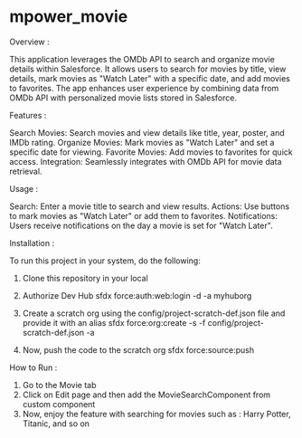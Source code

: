 # mpower_movie

Overview :

This application leverages the OMDb API to search and organize movie details within Salesforce. It allows users to search for movies by title, view details, mark movies as "Watch Later" with a specific date, and add movies to favorites. The app enhances user experience by combining data from OMDb API with personalized movie lists stored in Salesforce.

Features :

Search Movies: Search movies and view details like title, year, poster, and IMDb rating.
Organize Movies: Mark movies as "Watch Later" and set a specific date for viewing.
Favorite Movies: Add movies to favorites for quick access.
Integration: Seamlessly integrates with OMDb API for movie data retrieval.

Usage :

Search: Enter a movie title to search and view results.
Actions: Use buttons to mark movies as "Watch Later" or add them to favorites.
Notifications: Users receive notifications on the day a movie is set for "Watch Later".


Installation : 

To run this project in your system, do the following:

1. Clone this repository in your local

2. Authorize Dev Hub
   sfdx force:auth:web:login -d -a myhuborg

3. Create a scratch org using the config/project-scratch-def.json file and provide it with an alias
   sfdx force:org:create -s -f config/project-scratch-def.json -a <scratchOrgName>

4. Now, push the code to the scratch org
   sfdx force:source:push

How to Run : 

1. Go to the Movie tab
2. Click on Edit page and then add the MovieSearchComponent from custom component
3. Now, enjoy the feature with searching for movies such as : Harry Potter, Titanic, and so on
